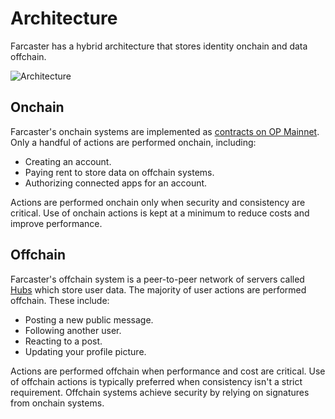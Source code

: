 # Architecture

Farcaster has a hybrid architecture that stores identity onchain and data offchain.

![Architecture](/assets/architecture.png)

## Onchain

Farcaster's onchain systems are implemented as [contracts on OP Mainnet](./contracts.md). Only a handful of actions are performed onchain, including:

- Creating an account.
- Paying rent to store data on offchain systems.
- Authorizing connected apps for an account.

Actions are performed onchain only when security and consistency are critical. Use of onchain actions is kept at a minimum to reduce costs and improve performance.

## Offchain

Farcaster's offchain system is a peer-to-peer network of servers called [Hubs](./hubs.md) which store user data. The majority of user actions are performed offchain. These include:

- Posting a new public message.
- Following another user.
- Reacting to a post.
- Updating your profile picture.

Actions are performed offchain when performance and cost are critical. Use of offchain actions is typically preferred when consistency isn't a strict requirement. Offchain systems achieve security by relying on signatures from onchain systems.
